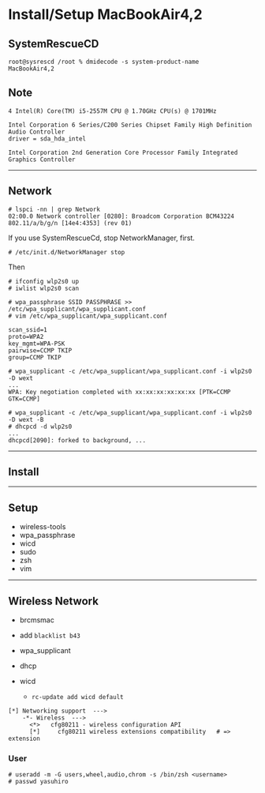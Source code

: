 # Install/Setup MacBookAir4,2

## SystemRescueCD

```
root@sysrescd /root % dmidecode -s system-product-name
MacBookAir4,2
```

## Note

    4 Intel(R) Core(TM) i5-2557M CPU @ 1.70GHz CPU(s) @ 1701MHz

    Intel Corporation 6 Series/C200 Series Chipset Family High Definition Audio Controller
    driver = sda_hda_intel

    Intel Corporation 2nd Generation Core Processor Family Integrated Graphics Controller
    
-----

## Network

```
# lspci -nn | grep Network
02:00.0 Network controller [0280]: Broadcom Corporation BCM43224 802.11/a/b/g/n [14e4:4353] (rev 01)
```

If you use SystemRescueCd, stop NetworkManager, first.

```
# /etc/init.d/NetworkManager stop
```

Then

```
# ifconfig wlp2s0 up
# iwlist wlp2s0 scan

# wpa_passphrase SSID PASSPHRASE >> /etc/wpa_supplicant/wpa_supplicant.conf
# vim /etc/wpa_supplicant/wpa_supplicant.conf

scan_ssid=1
proto=WPA2
key_mgmt=WPA-PSK
pairwise=CCMP TKIP
group=CCMP TKIP

# wpa_supplicant -c /etc/wpa_supplicant/wpa_supplicant.conf -i wlp2s0 -D wext
...
WPA: Key negotiation completed with xx:xx:xx:xx:xx:xx [PTK=CCMP GTK=CCMP]
```

```
# wpa_supplicant -c /etc/wpa_supplicant/wpa_supplicant.conf -i wlp2s0 -D wext -B
# dhcpcd -d wlp2s0
...
dhcpcd[2090]: forked to background, ...
```

-----

## Install



-----

## Setup

* wireless-tools
* wpa_passphrase
* wicd
* sudo
* zsh
* vim

-----

## Wireless Network

* brcmsmac
* add `blacklist b43`

* wpa_supplicant
* dhcp
* wicd
  * `rc-update add wicd default`

```
[*] Networking support  --->
    -*- Wireless  --->
      <*>   cfg80211 - wireless configuration API
      [*]     cfg80211 wireless extensions compatibility   # => extension
```




### User

```
# useradd -m -G users,wheel,audio,chrom -s /bin/zsh <username>
# passwd yasuhiro
```
